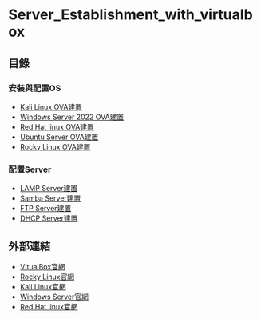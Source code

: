 # Server_Establishment_with_virtualbox

## 目錄
### 安裝與配置OS
- [Kali Linux OVA建置](https://github.com/shawnhuang125/2024lab/blob/main/kali_linux_OVA_download_and%20_onfiguration.md) 
- [Windows Server 2022 OVA建置](https://github.com/shawnhuang125/Windows_Server/blob/main/Installation_And_Configuration.md) 
- [Red Hat linux OVA建置](https://github.com/shawnhuang125/Red-hat-linux-establishment.md)
- [Ubuntu Server OVA建置]() 
- [Rocky Linux OVA建置]()
### 配置Server
- [LAMP Server建置]()
- [Samba Server建置]()
- [FTP Server建置]()
- [DHCP Server建置]()

## 外部連結
- [VitualBox官網](https://www.virtualbox.org/wiki/Downloads)
- [Rocky Linux官網]()
- [Kali Linux官網]()
- [Windows Server官網]()
- [Red Hat linux官網]()
